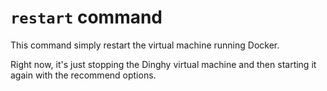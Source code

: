 # `restart` command

This command simply restart the virtual machine running Docker.

Right now, it's just stopping the Dinghy virtual machine and then starting it again with the recommend options.
